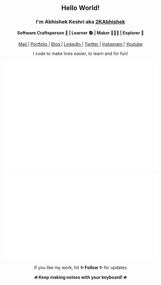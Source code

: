 <div align="center">
  <h2> Hello World! </h2>
   <h3> I'm Abhishek Keshri aka <a href="https://2kabhishek.github.io" target="_blank">2KAbhishek </a> </h3>
   <p> <b>  Software Craftsperson 💼 | Learner 📚 | Maker 👨🏻‍💻 | Explorer 🔎 </b> </p>

   <a href="mailto:iam2kabhishek@gmail.com" target="_blank">Mail </a> | <a href="https://2kabhishek.github.io" target="_blank">Portfolio </a> | <a href="https://2kabhishek.blogspot.com" target="_blank">Blog </a> | <a href="https://linkedin.com/in/2kabhishek" target="_blank">LinkedIn </a> | <a href="https://twitter.com/2kabhishek" target="_blank">Twitter </a> | <a href="https://www.instagram.com/iam2kabhishek" target="_blank">Instagram </a> | <a href="https://www.youtube.com/2kabhishek" target="_blank">Youtube </a>
   <p> I code to make lives easier, to learn and for fun! </p>

   ![Metrics](https://github.com/2kabhishek/2kabhishek/blob/main/github-metrics.svg)

   ![Tweets](https://github.com/2kabhishek/2kabhishek/blob/main/tweets.svg)
  
  <p> If you like my work, hit <b>✨ Follow ✨</b> for updates </p>
   <p> <b> 🔥 Keep making noises with your keyboard! 🔥 </b></p>
</div>
